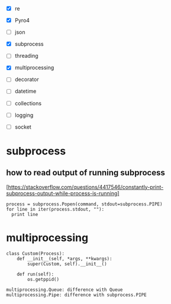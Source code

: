 
- [x] re
- [x] Pyro4
- [ ] json
- [x] subprocess
- [ ] threading
- [x] multiprocessing
- [ ] decorator
- [ ] datetime
- [ ] collections
- [ ] logging
- [ ] socket 


# subprocess
## how to read output of running subprocess
[https://stackoverflow.com/questions/4417546/constantly-print-subprocess-output-while-process-is-running]
    
    process = subprocess.Popen(command, stdout=subprocess.PIPE)
    for line in iter(process.stdout, ""):
      print line


# multiprocessing
    class Custom(Process):
        def __init__(self, *args, **kwargs):
            super(Custom, self).__init__()
        
        def run(self):
            os.getppid()
    
    multiprocessing.Queue: difference with Queue
    multiprocessing.Pipe: difference with subprocess.PIPE
